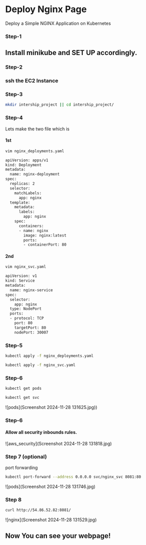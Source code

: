 
# Deploy Nginx Page  
Deploy a Simple NGINX Application on Kubernetes

### Step-1
## Install minikube and SET UP accordingly.

### Step-2
### ssh the EC2 Instance

### Step-3
```bash
mkdir intership_project || cd intership_project/
```

### Step-4
Lets make the two file which is

#### 1st 
```bash
vim nginx_deployments.yaml
```
```bash
apiVersion: apps/v1
kind: Deployment
metadata:
  name: nginx-deployment
spec:
  replicas: 2
  selector:
    matchLabels:
      app: nginx
  template:
    metadata:
      labels:
        app: nginx
    spec:
      containers:
      - name: nginx
        image: nginx:latest
        ports:
        - containerPort: 80
```
#### 2nd 
```bash
vim nginx_svc.yaml
```
```bash
apiVersion: v1
kind: Service
metadata:
  name: nginx-service
spec:
  selector:
    app: nginx
  type: NodePort
  ports:
  - protocol: TCP
    port: 80
    targetPort: 80
    nodePort: 30007
```

### Step-5
```bash
kubectl apply -f nginx_deployments.yaml
```
```bash
kubectl apply -f nginx_svc.yaml
```
### Step-6
```bash
kubectl get pods
```
```bash
kubectl get svc
```
![pods](Screenshot 2024-11-28 131625.jpg))

### Step-6 
#### Allow all security inbounds rules.
![aws_security](Screenshot 2024-11-28 131818.jpg)

### Step 7 (optional)
port forwarding 
```bash
kubectl port-forward --address 0.0.0.0 svc/nginx_svc 8081:80
```
![pods](Screenshot 2024-11-28 131746.jpg)

### Step 8

```bash
curl http://54.86.52.82:8081/
```
![nginx](Screenshot 2024-11-28 131529.jpg)

## Now You can see your webpage!

